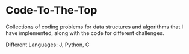 # Code-To-The-Top
Collections of coding problems for data structures and algorithms that I have implemented, along with the code for different challenges.

Different Languages: J, Python, C
